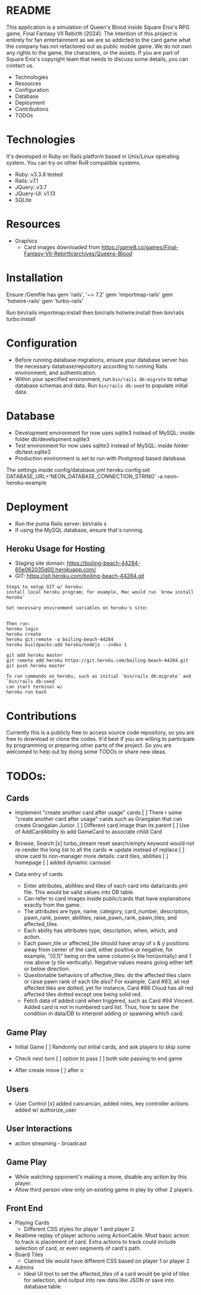 # README

This application is a simulation of Queen's Blood inside Square Enix's RPG game, Final Fantasy VII Rebirth (2024).  The intention of this project is entirely for fan entertainment as we are so addicted to the card game what the company has not refactored out as public mobile game.  We do not own any rights to the game, the characters, or the assets.  If you are part of Square Enix's copyright team that needs to discuss some details, you can contact us.

* Technologies
* Resources
* Configuration
* Database
* Deployment
* Contributions
* TODOs

# Technologies
It's developed in Ruby on Rails platform based in Unix/Linux operating system.  You can try on other RoR compatible systems.
* Ruby: v3.3.8 tested
* Rails: v7.1
* JQuery: v3.7
* JQuery-UI: v1.13
* SQLite

# Resources
* Graphics
  - Card images downloaded from https://game8.co/games/Final-Fantasy-VII-Rebirth/archives/Queens-Blood

# Installation
Ensure /Gemfile has 
gem 'rails', '~> 7.2'
gem 'importmap-rails'
gem 'hotwire-rails'
gem 'turbo-rails'

Run bin/rails importmap:install then bin/rails hotwire:install then bin/rails turbo:install


# Configuration
* Before running database migrations, ensure your database server has the necessary database/repository according to running Rails environment, and authentication.
* Within your specified environment, run `bin/rails db:migrate` to setup database schemas and data.  Run `bin/rails db:seed` to populate initial data.

# Database
* Development environment for now uses sqlite3 instead of MySQL: inside folder db/development.sqlite3
* Test environment for now uses sqlite3 instead of MySQL: inside folder db/test.sqlite3
* Production environment is set to run with Postgresql based database.  

The settings inside config/database.yml
heroku config:set DATABASE_URL='NEON_DATABASE_CONNECTION_STRING' -a neon-heroku-example

# Deployment
* Run the puma Rails server: bin/rails s
* If using the MySQL database, ensure that's running.

## Heroku Usage for Hosting
* Staging site domain: https://boiling-beach-44284-60e062035d00.herokuapp.com/ 
* GIT: https://git.heroku.com/boiling-beach-44284.git

```
Steps to setup GIT w/ heroku:
install local heroku program; for example, Mac would run `brew install heroku`

Set necessary environment variables on heroku's site:


Then run:
heroku login
heroku create
heroku git:remote -a boiling-beach-44284
heroku buildpacks:add heroku/nodejs --index 1

git add heroku master
git remote add heroku https://git.heroku.com/boiling-beach-44284.git
git push heroku master

To run commands on heroku, such as initial `bin/rails db:migrate` and `bin/rails db:seed`
can start terminal w/
heroku run bash
```


# Contributions
Currently this is a publicly free to access source code repository, so you are free to download or clone the codes.  It'd best if you are willing to participate by programming or preparing other parts of the project.  So you are welcomed to help out by doing some TODOs or share new ideas.


# TODOs:
## Cards
* Implement "create another card after usage" cards 
  [ ] There r some "create another card after usage" cards such as Grangalan that can create Grangalan Junior.
  [ ] Different card image than its parent
  [ ] Use of AddCardAbility to add GameCard to associate child Card
* Browse, Search
  [x] turbo_stream reset search/empty keyword would not re-render the long list to all the cards => update instead of replace
  [ ] show card to non-manager more details: card tiles, abilities
  [ ] homepage
    [ ] added dynamic carousel

* Data entry of cards
  - Enter attributes, abilities and tiles of each card into data/cards.yml file.  This would be valid values into DB table.
  - Can refer to card images inside public/cards that have explanations exactly from the game.  
  - The attributes are type, name, category, card_number, description, pawn_rank, power, abilities, raise_pawn_rank, pawn_tiles, and affected_tiles.  
  - Each ability has attributes type, description, when, which, and action.  
  - Each pawn_tile or affected_tile should have array of x & y positions away from center of the card, either positive or negative, for example, "[0,1]" being on the same column (x tile horizontally) and 1 row above (y tile veritically).  Negative values means going either left or below direction.
  - Questionable behaviors of affective_tiles: do the affected tiles claim or raise pawn rank of each tile also?  For example, Card #83, all red affected tiles are dotted; yet for instance, Card #86 Cloud has all red affected tiles dotted except one being solid red.
  - Fetch data of added card when triggered, such as Card #94 Vincent.  Added card is not in numbered card list.  Thus, how to save the condition in data/DB to interpret adding or spawning which card.

## Game Play
* Initial Game
  [ ] Randomly out initial cards, and ask players to skip some

* Check next turn
  [ ] option to pass
  [ ] both side passing to end game

* After create move
  [ ] after o

## Users
* User Control
  [x] added cancancan, added roles, key controller actions added w/ authorize_user

## User Interactions
* action streaming - broadcast

## Game Play
* While watching opponent's making a move, disable any action by this player.
* Allow third person view only on existing game in play by other 2 players.

## Front End
* Playing Cards
  - Different CSS styles for player 1 and player 2
* Realtime replay of player actions using ActionCable.  Most basic action to track is placement of card.  Extra actions to track could include selection of card, or even segments of card's path.
* Board Tiles
  - Claimed tile would have different CSS based on player 1 or player 2
* Admins
  - Ideal UI tool to set the affected_tiles of a card would be grid of tiles for selection, and output into raw data like JSON or save into database table.